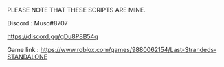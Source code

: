 PLEASE NOTE THAT THESE SCRIPTS ARE MINE.


Discord : Musc#8707

https://discord.gg/gDu8P8B54q

Game link :
https://www.roblox.com/games/9880062154/Last-Strandeds-STANDALONE
